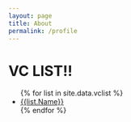 ```yaml
---
layout: page
title: About
permalink: /profile
---
```


<h1>VC LIST!!</h1>

<ul>
{% for list in site.data.vclist %}
  <li><a href=" page.Name | /vclist " }}">{{list.Name}}</a></li>
{% endfor %}
</ul>
